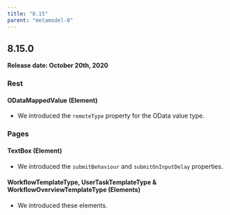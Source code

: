 ```yaml
---
title: "8.15"
parent: "metamodel-8"
---
```


## 8.15.0

**Release date: October 20th, 2020** 

### Rest

#### ODataMappedValue (Element)

* We introduced the `remoteType` property for the OData value type.

### Pages

#### TextBox (Element)

* We introduced the `submitBehaviour` and `submitOnInputDelay` properties.

#### WorkflowTemplateType, UserTaskTemplateType & WorkflowOverviewTemplateType (Elements)

* We introduced these elements.
